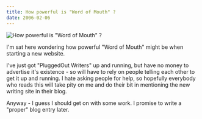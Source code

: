 ```yaml
---
title: How powerful is "Word of Mouth" ?
date: 2006-02-06
---
```


![How powerful is "Word of Mouth" ?](https://source.unsplash.com/LuQ2ex5HY3c/1600x900)

I'm sat here wondering how powerful "Word of Mouth" might be when starting a new website.

I've just got "PluggedOut Writers" up and running, but have no money to advertise it's existence - so will have to rely on people telling each other to get it up and running. I hate asking people for help, so hopefully everybody who reads this will take pity on me and do their bit in mentioning the new writing site in their blog.

Anyway - I guess I should get on with some work. I promise to write a "proper" blog entry later.